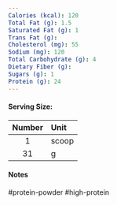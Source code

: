 ```yaml
---
Calories (kcal): 120
Total Fat (g): 1.5
Saturated Fat (g): 1
Trans Fat (g):
Cholesterol (mg): 55
Sodium (mg): 120
Total Carbohydrate (g): 4
Dietary Fiber (g):
Sugars (g): 1
Protein (g): 24
---
```

#### Serving Size:

| Number | Unit  |
| :----: | :---- |
|   1    | scoop |
|   31   | g     |
#### Notes

#protein-powder #high-protein